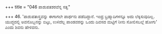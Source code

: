 +++
title = "046 ಪಾಶುಪತಶರವೆನ್ನ ಸತ್ವ"

+++
46. 'ಪಾಶುಪತಾಸ್ತ್ರವನ್ನು ಈಗಾಗಲೇ ಪಾರ್ಥನು ಪಡೆದಿದ್ದಾನೆ. ಇಂದ್ರ ಬ್ರಹ್ಮಾದಿಗಳನ್ನೂ ಅದು ಲೆಕ್ಕಿಸುವುದಿಲ್ಲ. ಯುದ್ಧದಲ್ಲಿ ಅವನೊಬ್ಬನನ್ನು ಬಿಟ್ಟು, ಉಳಿದೆಲ್ಲ ಪಾಂಡವರನ್ನು ಒಂದು ದಿವಸದ ಮಟ್ಟಿಗೆ  ನೀನು ಸೋಲಿಸಬಲ್ಲೆ ಹೋಗು' ಎಂದು ಶಿವನು ಹೇಳಿದನು.